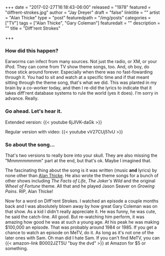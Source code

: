 +++
date = "2017-02-27T16:18:43-06:00"
released = "1978"
featured = "diffrent-strokes.jpg"
author = "Jay Dreyer"
draft = "false"
linktitle = ""
artist = "Alan Thicke"
type = "post"
featuredpath = "/img/posts"
categories = ["TV"]
tags = ["Alan Thicke", "Gary Coleman"]
featuredalt = ""
description = ""
title = "Diff'rent Strokes"

+++

<!--more-->
### How did this happen?
Earworms can infect from many sources. Not just the radio, or XM, or your iPod. They can come from TV show theme songs, too. And, oh boy, do those stick around forever. Especially when there was no fast-fowarding through it. You had to sit and watch at a specific time and if that meant sitting through the theme song, that's what we did.  This was planted in my brain by a co-worker today, and then I re-did the lyrics to indicate that it takes diff'rent database systems to rule the world (yes it does). I'm sorry in advance. Really.

### Go ahead. Let's hear it.
Extended version:
{{< youtube 6jJIVK-daGk >}}

Regular version with video:
{{< youtube vV27CUj51vU >}}

### So about the song...
That's two versions to really bore into your skull. They are also missing the "Mmmmmmmmm" part at the end, but that's ok. Maybe I imagined that.

The fascinating thing about the song is it was written (music **and** lyrics) by none other than [Alan Thicke](https://en.wikipedia.org/wiki/Alan_Thicke). He also wrote the theme songs for a bunch of other shows including *The Facts of Life*, *The Joker's Wild* and the original *Wheel of Fortune* theme. All that and he played Jason Seaver on *Growing Pains*. RIP, Alan Thicke!

Now for a word on Diff'rent Strokes. I watched an episode a couple months back and I was absolutely blown away by how great Gary Coleman was on that show. As a kid I didn't really appreciate it. He was funny, he was cute, he said the catch-line. All good. But re-watching him perform, it was amazing how good he was at such a young age. At his peak he was making $100,000 an episode. That was probably around 1984 or 1985. If you get a chance to watch an episode on MeTV, do it. As long as it's not one of the later ones with Sam. Oh man did I hate Sam. If you can't find MeTV, you can {{< amazon-link B0002JZT5U "buy the dvd" >}} at Amazon for $5 or something.
